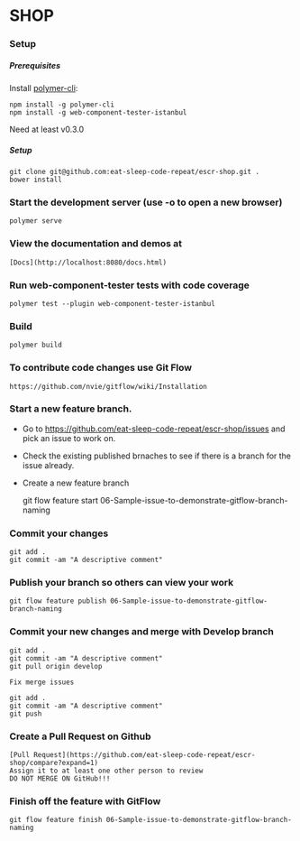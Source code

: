 # SHOP

### Setup

##### Prerequisites

Install [polymer-cli](https://github.com/Polymer/polymer-cli):

    npm install -g polymer-cli
    npm install -g web-component-tester-istanbul

Need at least v0.3.0

##### Setup

    git clone git@github.com:eat-sleep-code-repeat/escr-shop.git .
    bower install 
    
### Start the development server (use -o to open a new browser)

    polymer serve

### View the documentation and demos at

	[Docs](http://localhost:8080/docs.html)

### Run web-component-tester tests with code coverage

    polymer test --plugin web-component-tester-istanbul

### Build

    polymer build

### To contribute code changes use Git Flow
	
	https://github.com/nvie/gitflow/wiki/Installation

### Start a new feature branch.  

* Go to https://github.com/eat-sleep-code-repeat/escr-shop/issues and pick an issue to work on.
* Check the existing published brnaches to see if there is a branch for the issue already.
* Create a new feature branch

	git flow feature start 06-Sample-issue-to-demonstrate-gitflow-branch-naming

### Commit your changes

	git add .
	git commit -am "A descriptive comment"

### Publish your branch so others can view your work
	
	git flow feature publish 06-Sample-issue-to-demonstrate-gitflow-branch-naming

### Commit your new changes and merge with Develop branch

	git add .
	git commit -am "A descriptive comment"
	git pull origin develop

	Fix merge issues

	git add .
	git commit -am "A descriptive comment"
	git push

### Create a Pull Request on Github

	[Pull Request](https://github.com/eat-sleep-code-repeat/escr-shop/compare?expand=1)
	Assign it to at least one other person to review
	DO NOT MERGE ON GitHub!!!

### Finish off the feature with GitFlow

	git flow feature finish 06-Sample-issue-to-demonstrate-gitflow-branch-naming
